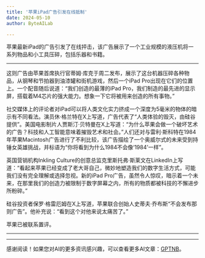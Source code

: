 ```yaml
---
title: '苹果iPad广告引发在线抵制'
date: 2024-05-10
author: ByteAILab

---
```


苹果最新iPad的广告引发了在线抨击，该广告展示了一个工业规模的液压机将一系列物品和小工具压碎，包括乐器和书籍。

---
这则广告由苹果首席执行官蒂姆·库克于周二发布，展示了这台机器压碎各种物品，从钢琴和节拍器到油漆罐和街机游戏，然后一个iPad Pro出现在它们的位置上。一个配音随后说道：“我们创造的最薄的iPad Pro，我们制造的最先进的显示屏，搭载着M4芯片的强大能力。想象一下它将被用来创造的所有事物。”

社交媒体上的评论者对iPad可以将人类文化实力挤成一个深度为5毫米的物体的暗示有不同看法。演员休·格兰特在X上写道，广告代表了“人类体验的毁灭，由硅谷提供”。美国电影制片人贾斯汀·贝特曼在X上写道：“为什么苹果会做一个破坏艺术的广告？科技和人工智能意味着摧毁艺术和社会。”人们还对与雷利·斯科特在1984年苹果Macintosh广告进行了不利比较，该广告描绘了一个奥威尔式的未来受到持锤女英雄挑战，并标语为“你将看到为什么1984不会像‘1984’一样”。

英国营销机构Inkling Culture的创意总监克里斯托弗·斯莱文在LinkedIn上写道：“看起来苹果已经变成了老大哥自己，微妙地塑造我们的数字生活方式，可能我们没有完全理解或选择忽视。新的iPad Pro广告，虽然令人惊叹，暗示着一个未来，在那里我们的创造力被限制于数字屏幕之内，所有的物质都被科技的不懈进步所粉碎。”

硅谷投资者保罗·格雷厄姆在X上写道，苹果联合创始人史蒂夫·乔布斯“不会发布那则广告”。他补充说：“看到这个对他来说太痛苦了。”

苹果已被联系置评。

---
---
感谢阅读！如果您对AI的更多资讯感兴趣，可以查看更多AI文章：[GPTNB](https://gptnb.com)。